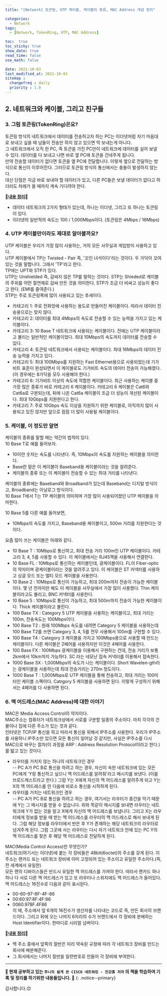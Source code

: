 ```yaml
---
title: "[Network] 토큰링, UTP 케이블, 케이블의 종류, MAC Address 개념 정리"

categories:
  - Network
tags:
  - [Network, TokenRing, UTP, MAC Address]

toc:  true
toc_sticky: true
show_date: true
read_time: false
use_math: false

date: 2021-10-03
last_modified_at: 2021-10-03
sitemap :
  changefreq : daily
  priority : 1.0
---
```


## 2. 네트워크와 케이블, 그리고 친구들  

### 3. 그럼 토큰링(TokenRing)은요?  

토큰링 방식의 네트워크에서 데이터를 전송하고자 하는 PC는 이더넷처럼 자기 마음대로 보내고 싶을 때 남들이 전송만 하지 않고 있으면 막 보내는게 아니다.  
그 네트워크에서 오직 한 PC, 즉 토큰을 가진 PC만이 네트워크에 데이터를 실어 보낼 수 있다. 데이터를 다 보내고 나면 바로 옆 PC에 토큰을 건네주게 됩니다.  
만약 전송할 데이터가 없다면 토큰을 옆 PC에 전달합니다. 이렇게 옆으로 전달하는 방식으로 통신이 이루어진다. 그러므로 토큰링 방식의 통신에서는 충돌이 발생하지 않는다.  
대신 단점은 지금 바로 보내야 할 데이터가 있고, 다른 PC들은 보낼 데이터가 없다고 하더라도 차례가 올 때까지 계속 기다려야 한다.  

📌**<u>내용 정리</u>**📌  
- 데이터 네트워크의 2가지 형태가 있는데, 하나는 이더넷, 그리고 또 하나는 토큰링이 있다.  
- 이더넷의 일반적의 속도는 100 / 1,000Mbps이다. (토큰링은 4Mbps / 16Mbps)

### 4. UTP 케이블만이라도 제대로 알아볼까요?  
UTP 케이블은 우리가 가장 많이 사용하는, 거의 모든 사무실과 게임방이 사용하고 있다.  
UTP 케이블에서 TP는 Twisted - Pair 즉, '꼬인 녀석이다'라는 것이다. 두 가닥이 꼬여 있는 것을 말합니다. 그래서 'TP'라고 한다.  
TP에는 UPT와 STP가 있다.  
UTP는 Unshielded 즉, 감싸지 않은 TP를 말하는 것이다. STP는 Shieded로 케이블의 주위를 어떤 절연체로 감싸 만든 것을 의미한다. STP가 조금 더 비싸고 성능이 좋다고 한다. (EMI를 줄여준다.)  
STP는 주로 토큰링쪽에 많이 사용되고 있는 추세이다.  

- 카테고리 1: 주로 전화망에 사용하는 용도로 만들어진 케이블이다. 따라서 데이터 전송용으로는 맞지 않다.  
- 카테고리 2: 데이터를 최대 4Mbps의 속도로 전송할 수 있는 능력을 가지고 있는 케이블이다.  
- 카데고리 3: 10 Base T 네트워크에 사용되는 케이블이다. 전에는 UTP 케이블이라고 불리는 일반적인 케이블이었다. 최대 10Mbps의 속도까지 데이터를 전송할 수 있다.  
- 카테고리 4: 토큰링 네트워크에서 사용되는 케이블이다. 최대 16Mbps의 데이터 전송 능력을 가지고 있다.  
- 카테고리 5: 최대 100Mbps를 지원하는 Fast Ethernet용으로 사용되었는데 기가비트 표준이 완성되면서 이 케이블로도 기가비트 속도의 데이터 전송이 가능해졌다. (이 경우에는 8가닥을 모두 사용해야 한다.)  
- 카테고리 6: 기가비트 이상의 속도에 적합한 케이블이다. 최근 사용하는 케이블 중 가장 많은 종류가 바로 카테고리 6 케이블이다. 카테고리 6 케이블은 Cat6와 Cat6a로 구분되는데, 뒤에 나온 Cat6a 케이블이 조금 더 성능이 개선된 케이블이다. 최대 10Gbps를 지원한다고 한다.  
- 카테고리 7: 주로 10Gbps 속도 이상을 지원하기 위한 케이블로, 아직까지 많이 사용되고 있진 않지만 앞으로 점점 더 많이 사용될 케이블이다.  

### 5. 케이블, 이 정도만 알면  
케이블의 종류를 말할 때는 약간의 법칙이 있다.  
10 Base T로 예를 들어보자.  
- 10이란 숫자는 속도를 나타낸다. 즉, 10Mbps의 속도를 지원하는 케이블을 의미한다.  
- Base란 말은 이 케이블이 Baseband용 케이블이라는 것을 알려준다.  
- 케이블의 종류 또는 이 케이블이 전송할 수 있는 최대 거리를 나타낸다.  

케이블의 종류에는 Baseband와 Broadband가 있는데 Baseband는 디지털 방식이고, Broadband는 아날로그 방식이다.  
10 Base T에서 T는 TP 케이블의 의미하며 가장 많이 사용되어졌던 UTP 케이블을 의마한다.  

10 Base 5를 다른 예를 들어보면,
- 10Mbps의 속도를 가지고, Baseband용 케이블이고, 500m 거리를 지원한다는 것이다.  

요즘 많이 쓰는 케이블은 아래와 같다.  
- 10 Base T : 10Mbps로 통신하고, 최대 전송 거리 100m인 UTP 케이블이다. 카테고리 3, 4, 5를 사용할 수 있다. 이 케이블에서는 RJ45잭을 사용해서 연결한다.  
- 10 Base FL : 10Mbps로 통신하는 케이블인데, 광케이블이다. FL이 Fiber-optic의 약자이며 광케이블이라는 것을 알려주고 있다. 이 케이블은 ST 커넥터를 사용하고 싱글 모드 또는 멀티 모드 케이블을 사용한다.  
- 10 Base 2 : 10Mbps로 통신이 가능하고, 최대 200m까지 전송이 가능한 케이블이다. 몇 년 전까지만 해도 이 케이블을 사무실에서 가장 많이 사용했다. Thin 케이블이라고도 불리고, BNC 커넥터를 사용한다.  
- 10 Base 5 : 10Mbps로 통신이 가능하고, 최대 500m까지 전송이 가능한 케이블이다. Thick 케이블이라고 불린다.  
- 100 Base TX : Category 5 UTP 케이블을 사용하는 케이블이고, 최대 거리는 100m, 전송속도는 100Mbps이다.  
- 100 Base T2 : 원래 100Mbps 속도를 내려면 Category 5 케이블을 사용하는데 100 Base T2를 쓰면 Category 3, 4, 5를 전무 사용해서 100m를 구현할 수 있다.  
- 100 Base T4 : Category 3 케이블을 가지고 100Mbps용으로 사용할 때 만드는 케이블이다. 다른 케이블은 2페어를 사용하지만 이것은 4페어를 사용한다.  
- 100 Base FX : 100Mbps 광케이블을 이용해서 구현하는 건데, 전송 거리가 보통 2km에서 10km까지 가능하다. SC 라는 네모난 접속 커넥터를 이용해서 접속한다.  
- 1000 Base SX : 1,000Mbps의 속도가 나는 케이블이다. Short Wavelen-gth라는 광케이블을 사용하는데 최대 전송거리는 270m 정도이다.  
- 1000 Base T : 1,000Mbps로 UTP 케이블을 통해 전송하고, 최대 거리는 100미터인 케이블 스펙이다. Catrgory 5 케이블을 사용하면 된다. 이렇게 구성하기 위해서는 4페어를 다 사용하면 된다.  

### 6. 맥 어드레스(MAC Address)에 대한 이야기  

MAC은 Media Access Control의 약자이다.  
MAC주소는 컴퓨터가 네트워크상에서 서로를 구분할 일종의 주소이다. 마치 각각의 건물이나 집에 다른 주소가 있는 것과 같다.  
인터넷은 TCP/IP 통신을 하고 따라서 통신을 위해서 IP주소를 사용한다. 우리가 IP주소를 사용하니 IP주소만 있으면 모든 통신이 일어날 것 같지만, 사실은 IP주소를 다시 MAC으로 바꾸는 절차(이 과정을 ARP : Address Resolution Protocol이라고 한다.)를 밟고 있는 것이다.  
- 라우터를 거치지 않는 하나의 네트워크인 경우  
-- PC A가 PC B로 통신을 하려고 하는 경우, 자신이 속한 네트워크에 있는 모든 PC에게 'Y랑 통신하고 싶으니 맥 어드레스를 알려줘'라고 메시지를 보낸다. (이를 브로드캐스트라고 한다.) 그럼 Y는 X에게 자신의 맥 어드레스를 알려주게 되고 Y는 X의 맥 어드레스를 안 다음에 비로소 통신을 시작하게 된다.  
- 라우터를 거치는 네트워크인 경우  
-- PC A가 PC B로 통신을 하려고 하는 경우, 여기서는 라우터가 중간을 막기 때문에 Y는 그 메시지를 받을 수 없습니다. 위와 똑같이 메시지를 보내면 라우터는 네트워크에 Y가 없는 것을 알고 X에게 자신의 맥 어드레스를 보냅니다. 그리고 X는 라우터에게 정보를 받을 때 받는 맥 어드레스를 라우터의 맥 어드레스로 해서 보내게 된다. 그럼 해당 정보를 라우터에서 반은 후 Y가 존재하는 해당 네트워크의 라우터로 넘겨주게 된다. 그럼 그곳에 사는 라우터는 다시 자기 네트워크 안에 있는 PC Y의 맥 어드레스를 찾은 후 해당 맥 어드레스로 전달하게 된다.  

MAC(Media Control Access)란 무엇인가?  
네트워크(여기서는 이더넷)에 붙는 각 장비들은 48bit(6octet)의 주소를 갖게 된다. 이 주소는 랜카드 또는 네트워크 장비에 이미 고정되어 있는 주소이고 유일한 주소이다.(즉, 전 세계에서 유일한)  
모든 랜의 디바이스들은 반드시 유일한 맥 어드레스를 가져야 한다. 따라서 랜카드 하나하나 다 서로 다른 맥 어드레스가 있고 또 라우터나 스위치에도 맥 어드레스가 들어있다.  
맥 어드레스는 16진수로 다음과 같이 표시된다.  
- 00-60-97-8F-4F-86  
- 00:60:97:8F:4F:86  
- 0060.978F.4F86  
이 때, 주소에서 앞 6개의 16진수가 생산자를 나타내는 코드로 즉, 만든 회사의 브랜드이다. 그리고 뒤에 오는 나머지 6자리의 수가 브랜드에서 각 장비에 분배하는 Host Identifier이다. 한마디로 시리얼 넘버이다.  

📌**<u>내용 정리</u>**📌
- 맥 주소 중에서 앞쪽의 절반은 미리 약속된 규정에 따라 각 네트워크 장비를 만드는 회사에 배분해준다.
- 그 회사에서는 나머지 절반을 일련번호로 만들어 각 장비에 부여한다.  


---
**🐢 현재 공부하고 있는 `후니의 쉽게 쓴 CISCO 네트워킹 - 진강훙 저자` 의 책을 학습하며 기록 및 정리를 하기위한 내용들입니다. 🐢**
{: .notice--primary}

감사합니다.😊
